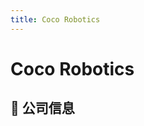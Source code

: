 ```yaml
---
title: Coco Robotics
---
```


# Coco Robotics

## 📌 公司信息

<DirectHireCompanyTable state="california" city="los-angeles" companyJsonFileName="coco-robotics" />